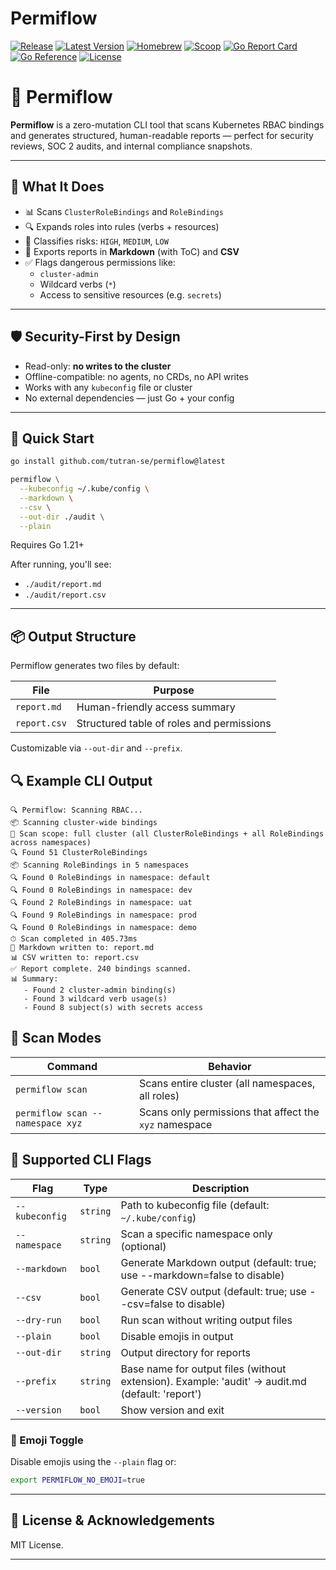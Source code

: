 # Permiflow

[![Release](https://github.com/tutran-se/permiflow/actions/workflows/release.yml/badge.svg)](https://github.com/tutran-se/permiflow/actions/workflows/release.yml)
[![Latest Version](https://img.shields.io/github/v/tag/tutran-se/permiflow?label=version&sort=semver)](https://github.com/tutran-se/permiflow/releases)
[![Homebrew](https://img.shields.io/badge/install-homebrew-brightgreen)](https://github.com/tutran-se/homebrew-tap)
[![Scoop](https://img.shields.io/badge/install-scoop-blue)](https://github.com/tutran-se/scoop-bucket)
[![Go Report Card](https://goreportcard.com/badge/github.com/tutran-se/permiflow)](https://goreportcard.com/report/github.com/tutran-se/permiflow)
[![Go Reference](https://pkg.go.dev/badge/github.com/tutran-se/permiflow.svg)](https://pkg.go.dev/github.com/tutran-se/permiflow)
[![License](https://img.shields.io/github/license/tutran-se/permiflow)](https://github.com/tutran-se/permiflow/blob/main/LICENSE)

# 🚦 Permiflow

**Permiflow** is a zero-mutation CLI tool that scans Kubernetes RBAC bindings and generates structured, human-readable reports — perfect for security reviews, SOC 2 audits, and internal compliance snapshots.

---

## 🔧 What It Does

- 📊 Scans `ClusterRoleBindings` and `RoleBindings`
- 🔍 Expands roles into rules (verbs + resources)
- 🧠 Classifies risks: `HIGH`, `MEDIUM`, `LOW`
- 📄 Exports reports in **Markdown** (with ToC) and **CSV**
- ✅ Flags dangerous permissions like:
  - `cluster-admin`
  - Wildcard verbs (`*`)
  - Access to sensitive resources (e.g. `secrets`)

---

## 🛡️ Security-First by Design

- Read-only: **no writes to the cluster**
- Offline-compatible: no agents, no CRDs, no API writes
- Works with any `kubeconfig` file or cluster
- No external dependencies — just Go + your config

---

## 🚀 Quick Start

```bash
go install github.com/tutran-se/permiflow@latest

permiflow \
  --kubeconfig ~/.kube/config \
  --markdown \
  --csv \
  --out-dir ./audit \
  --plain
```

Requires Go 1.21+

After running, you'll see:

- `./audit/report.md`
- `./audit/report.csv`

---

## 📦 Output Structure

Permiflow generates two files by default:

| File         | Purpose                                   |
| ------------ | ----------------------------------------- |
| `report.md`  | Human-friendly access summary             |
| `report.csv` | Structured table of roles and permissions |

Customizable via `--out-dir` and `--prefix`.

## 🔍 Example CLI Output

```
🔍 Permiflow: Scanning RBAC...
📦 Scanning cluster-wide bindings
📍 Scan scope: full cluster (all ClusterRoleBindings + all RoleBindings across namespaces)
🔍 Found 51 ClusterRoleBindings
📦 Scanning RoleBindings in 5 namespaces
🔍 Found 0 RoleBindings in namespace: default
🔍 Found 0 RoleBindings in namespace: dev
🔍 Found 2 RoleBindings in namespace: uat
🔍 Found 9 RoleBindings in namespace: prod
🔍 Found 0 RoleBindings in namespace: demo
⏱ Scan completed in 405.73ms
📄 Markdown written to: report.md
📊 CSV written to: report.csv
✅ Report complete. 240 bindings scanned.
📊 Summary:
   - Found 2 cluster-admin binding(s)
   - Found 3 wildcard verb usage(s)
   - Found 8 subject(s) with secrets access
```

## 🏁 Scan Modes

| Command                          | Behavior                                               |
| -------------------------------- | ------------------------------------------------------ |
| `permiflow scan`                 | Scans entire cluster (all namespaces, all roles)       |
| `permiflow scan --namespace xyz` | Scans only permissions that affect the `xyz` namespace |

## 🏁 Supported CLI Flags

| Flag           | Type     | Description                                                                                     |
| -------------- | -------- | ----------------------------------------------------------------------------------------------- |
| `--kubeconfig` | `string` | Path to kubeconfig file (default: `~/.kube/config`)                                             |
| `--namespace`  | `string` | Scan a specific namespace only (optional)                                                       |
| `--markdown`   | `bool`   | Generate Markdown output (default: true; use --markdown=false to disable)                       |
| `--csv`        | `bool`   | Generate CSV output (default: true; use --csv=false to disable)                                 |
| `--dry-run`    | `bool`   | Run scan without writing output files                                                           |
| `--plain`      | `bool`   | Disable emojis in output                                                                        |
| `--out-dir`    | `string` | Output directory for reports                                                                    |
| `--prefix`     | `string` | Base name for output files (without extension). Example: 'audit' → audit.md (default: 'report') |
| `--version`    | `bool`   | Show version and exit                                                                           |

### 🧪 Emoji Toggle

Disable emojis using the `--plain` flag or:

```bash
export PERMIFLOW_NO_EMOJI=true
```

---

## 📣 License & Acknowledgements

MIT License.

---
